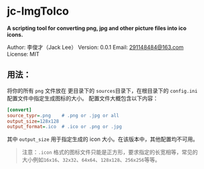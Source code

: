 # jc-ImgToIco

**A scripting tool for converting png, jpg and other picture files into ico icons.**


Author: 李俊才（Jack Lee）
Version: 0.0.1
Email: 291148484@163.com
License: MIT



## 用法：

将你的所有 `png` 文件放在 更目录下的 `sources`目录下，在根目录下的 `config.ini` 配置文件中指定生成图标的大小。
配置文件大概包含以下内容：
```ini
[convert]
source_typr=.png    # .png or .jpg or all
output_size=128x128 
output_format=.ico  # .ico or .png or .jpg
```

其中 `output_size` 用于指定生成的 icon 大小。在该版本中，其他配置均不可用。

> 注意：`.icon` 格式的图标文件只能是正方形，要求指定的长宽相等，常见的大小例如`16x16`、`32x32`、`64x64`、`128x128`、`256x256`等等。